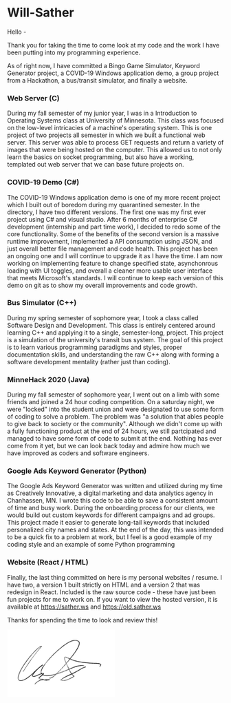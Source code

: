 # Will-Sather

Hello -

Thank you for taking the time to come look at my code and the work I have been putting into my programming experience.  

As of right now, I have committed a Bingo Game Simulator, Keyword Generator project, a COVID-19 Windows application demo, a group project from a Hackathon, a bus/transit simulator, and finally a website.  

### Web Server (C)

During my fall semester of my junior year, I was in a Introduction to Operating Systems class at University of Minnesota. This class was focused on the low-level intricacies of a machine's operating system.  This is one project of two projects all semester in which we built a functional web server.  This server was able to process GET requests and return a variety of images that were being hosted on the computer.  This allowed us to not only learn the basics on socket programming, but also have a working, templated out web server that we can base future projects on.  


### COVID-19 Demo (C#)

The COVID-19 Windows application demo is one of my more recent project which I built out of boredom during my quarantined semester.  In the directory, I have two different versions.  The first one was my first ever project using C# and visual studio.  After 6 months of enterprise C# development (internship and part time work), I decided to redo some of the core functionality.  Some of the benefits of the second version is a massive runtime improvement, implemented a API consumption using JSON, and just overall better file management and code health.  This project has been an ongoing one and I will continue to upgrade it as I have the time.  I am now working on implementing feature to change specified state, asynchonrous loading with UI toggles, and overall a cleaner more usable user interface that meets Microsoft's standards.  I will continue to keep each version of this demo on git as to show my overall improvements and code growth.  

### Bus Simulator (C++)

During my spring semester of sophomore year, I took a class called Software Design and Development. This class is entirely centered around learning C++ and applying it to a single, semester-long, project.  This project is a simulation of the university's transit bus system.  The goal of this project is to learn various programming paradigms and styles, proper documentation skills, and understanding the raw C++  along with forming a software development mentality (rather just than coding). 

### MinneHack 2020 (Java)

During my fall semester of sophomore year, I went out on a limb with some friends and joined a 24 hour coding competition.  On a saturday night, we were "locked" into the student union and were designated to use some form of coding to solve a problem.  The problem was "a solution that ables people to give back to society or the community".  Although we didn't come up with a fully functioning product at the end of 24 hours, we still partcipated and managed to have some form of code to submit at the end.  Nothing has ever come from it yet, but we can look back today and admire how much we have improved as coders and software engineers.     

### Google Ads Keyword Generator (Python)

The Google Ads Keyword Generator was written and utilized during my time as Creatively Innovative, a digital marketing and data analytics agency in Chanhassen, MN.  I wrote this code to be able to save a consistent amount of time and busy work.  During the onboarding process for our clients, we would build out custom keywords for different campaigns and ad groups.  This project made it easier to generate long-tail keywords that included personalized city names and states.  At the end of the day, this was intended to be a quick fix to a problem at work, but I feel is a good example of my coding style and an example of some Python programming

### Website (React / HTML)

Finally, the last thing committed on here is my personal websites / resume.  I have two, a version 1 built strictly on HTML and a version 2 that was redesign in React.  Included is the raw source code - these have just been fun projects for me to work on. If you want to view the hosted version, it is available at https://sather.ws and https://old.sather.ws

Thanks for spending the time to look and review this!

<img src="Website/images/signature.png" width=250>
